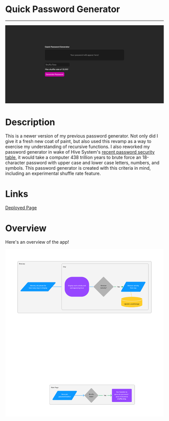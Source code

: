 # Quick Password Generator
***
![Site Preview](./assets/images/prev-img.png)

# Description
This is a newer version of my previous password generator. Not only did I give it a fresh new coat of paint, but also used this revamp as a way to exercise my understanding of recursive functions. I also reworked my password generator in wake of Hive System's [recent password security table](https://www.hivesystems.io/blog/are-your-passwords-in-the-green?utm_source=header), it would take a computer 438 trillion years to brute force an 18-character password with upper case and lower case letters, numbers, and symbols. This password generator is created with this criteria in mind, including an experimental shuffle rate feature.

# Links

[Deployed Page](https://staticcloud.github.io/Password-Generator/)


# Overview

Here's an overview of the app!

![overview](./assets/images/PasswordGenOverview.png)
